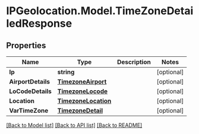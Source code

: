 # IPGeolocation.Model.TimeZoneDetailedResponse

## Properties

Name | Type | Description | Notes
------------ | ------------- | ------------- | -------------
**Ip** | **string** |  | [optional] 
**AirportDetails** | [**TimezoneAirport**](TimezoneAirport.md) |  | [optional] 
**LoCodeDetails** | [**TimezoneLocode**](TimezoneLocode.md) |  | [optional] 
**Location** | [**TimezoneLocation**](TimezoneLocation.md) |  | [optional] 
**VarTimeZone** | [**TimezoneDetail**](TimezoneDetail.md) |  | [optional] 

[[Back to Model list]](../../README.md#documentation-for-models) [[Back to API list]](../../README.md#documentation-for-api-endpoints) [[Back to README]](../../README.md)

